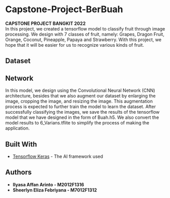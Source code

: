 # Capstone-Project-BerBuah
**CAPSTONE PROJECT BANGKIT 2022** <br/>
In this project, we created a tensorflow model to classify fruit through image processing. We design with 7 classes of fruit, namely: Grapes, Dragon Fruit, Orange, Coconut, Pineapple, Papaya and Strawberry. With this project, we hope that it will be easier for us to recognize various kinds of fruit.

## Dataset


## Network
In this model, we design using the Convolutional Neural Network (CNN) architecture, besides that we also augment our dataset by enlarging the image, cropping the image, and resizing the image. This augmentation process is expected to further train the model to learn the dataset. After successfully classifying the images, we save the results of the tensorflow model that we have designed in the form of Buah.h5. We also convert the model results to 6_Varians.tflite to simplify the process of making the application.

## Built With
* [Tensorflow Keras](https://www.tensrflow.org) - The AI framework used

## Authors
* **Ilyasa Affan Arinto - M2012F1316**
* **Sheerlyn Eliza Febriyana - M7012F1312** 
